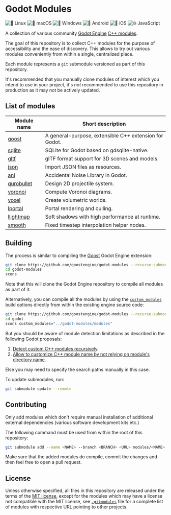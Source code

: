 # Godot Modules

![🐧 Linux](https://github.com/goostengine/godot-modules/workflows/%F0%9F%90%A7%20Linux/badge.svg)
![🍎 macOS](https://github.com/goostengine/godot-modules/workflows/%F0%9F%8D%8E%20macOS/badge.svg)
![🎨 Windows](https://github.com/goostengine/godot-modules/workflows/%F0%9F%8E%A8%20Windows/badge.svg)
![🤖 Android](https://github.com/goostengine/godot-modules/workflows/%F0%9F%A4%96%20Android/badge.svg)
![🍏 iOS](https://github.com/goostengine/godot-modules/workflows/%F0%9F%8D%8F%20iOS/badge.svg)
![🌐 JavaScript](https://github.com/goostengine/godot-modules/workflows/%F0%9F%8C%90%20JavaScript/badge.svg)

A collection of various community
[Godot Engine](https://github.com/godotengine/godot)
[C++ modules](https://docs.godotengine.org/en/stable/development/cpp/custom_modules_in_cpp.html).

The goal of this repository is to collect C++ modules for the purpose of
accessibility and the ease of discovery. This allows to try out various modules
conveniently from within a single, centralized place.

Each module represents a `git` submodule versioned as part of this repository.

It's recommended that you manually clone modules of interest which you intend to
use in your project, it's *not* recommended to use this repository in production
as it may not be actively updated.

## List of modules
|                            Module name                             |                   Short description                    |
| ------------------------------------------------------------------ | ------------------------------------------------------ |
| [goost](https://github.com/goostengine/goost)                      | A general-purpose, extensible C++ extension for Godot. |
| [sqlite](https://github.com/godot-extended-libraries/godot-sqlite) | SQLite for Godot based on gdsqlite-native.             |
| [gltf](https://github.com/godot-extended-libraries/gltf)           | glTF format support for 3D scenes and models.          |
| [json](https://github.com/godot-extended-libraries/json)           | Import JSON files as resources.                        |
| [anl](https://github.com/Xrayez/godot-anl)                         | Accidental Noise Library in Godot.                     |
| [qurobullet](https://github.com/quinnvoker/qurobullet)             | Design 2D projectile system.                           |
| [voronoi](https://github.com/rakai93/godot_voronoi)                | Compute Voronoi diagrams.                              |
| [voxel](https://github.com/Zylann/godot_voxel)                     | Create volumetric worlds.                              |
| [lportal](https://github.com/lawnjelly/godot-lportal)              | Portal rendering and culling.                          |
| [llightmap](https://github.com/lawnjelly/godot-llightmap)          | Soft shadows with high performance at runtime.         |
| [smooth](https://github.com/lawnjelly/godot-smooth)                | Fixed timestep interpolation helper nodes.             |

## Building

The process is similar to compiling the
[Goost](https://github.com/goostengine/goost) Godot Engine extension:

```sh
git clone https://github.com/goostengine/godot-modules --recurse-submodules
cd godot-modules
scons
```

Note that this will clone the Godot Engine repository to compile all modules as
part of it.

Alternatively, you can compile all the modules by using the
[`custom_modules`](https://docs.godotengine.org/en/stable/development/compiling/introduction_to_the_buildsystem.html#custom-modules)
build options directly from within the existing engine source code:

```sh
git clone https://github.com/goostengine/godot-modules --recurse-submodules
cd godot
scons custom_modules="../godot-modules/modules"
```

But you should be aware of module detection limitations as described in the
following Godot proposals:

1. [Detect custom C++ modules recursively](https://github.com/godotengine/godot-proposals/issues/1619).
2. [Allow to customize C++ module name by not relying on module's directory name](https://github.com/godotengine/godot-proposals/issues/1561).

Else you may need to specify the search paths manually in this case.

To update submodules, run:

```sh
git submodule update --remote
```

## Contributing

Only add modules which don't require manual installation of additional external
dependencies (various software development kits etc.)

The following command must be used from within the root of this repository:

```sh
git submodule add --name <NAME> --branch <BRANCH> <URL> modules/<NAME>
```

Make sure that the added modules do compile, commit the changes and then feel
free to open a pull request.

## License

Unless otherwise specified, all files in this repository are released under the
terms of the [MIT license](LICENSE.txt), except for the modules which may have a
license not compatible with the MIT license, see [`.gitmodules`](.gitmodules)
file for a complete list of modules with respective URL pointing to other
projects.

